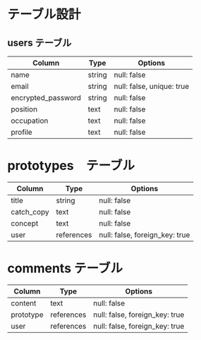 # テーブル設計

## users テーブル
| Column             | Type   | Options     |
| ------------------ | ------ | ----------- |
| name               | string | null: false |
| email              | string | null: false, unique: true |
| encrypted_password | string | null: false |
| position           | text   | null: false | 
| occupation         | text   | null: false |
| profile            | text   | null: false |

# prototypes　テーブル
| Column             | Type   | Options     |
| ------------------ | ------ | ----------- |
| title              | string | null: false |
| catch_copy         | text   | null: false |
| concept            | text   | null: false |
| user               | references  | null: false, foreign_key: true |

# comments テーブル
| Column             | Type   | Options     |
| ------------------ | ------ | ----------- |
| content            | text   | null: false |
| prototype          | references | null: false, foreign_key: true |
| user               | references | null: false, foreign_key: true |